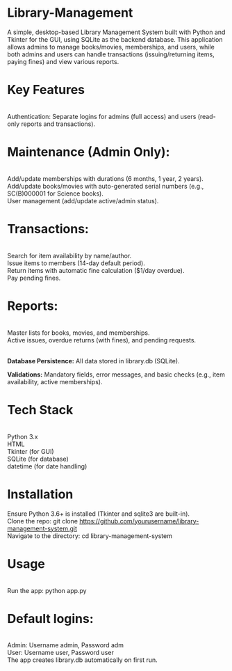 # Library-Management
A simple, desktop-based Library Management System built with Python and Tkinter for the GUI, using SQLite as the backend database. This application allows admins to manage books/movies, memberships, and users, while both admins and users can handle transactions (issuing/returning items, paying fines) and view various reports.
<br/>
# Key Features
<br/>
Authentication: Separate logins for admins (full access) and users (read-only reports and transactions).
<br/>

# Maintenance (Admin Only):
<br/>
 Add/update memberships with durations (6 months, 1 year, 2 years).
 <br/>
 Add/update books/movies with auto-generated serial numbers (e.g., SC(B)000001 for Science books).
 <br/>
 User management (add/update active/admin status).
 <br/>
 
# Transactions:
<br/>
 Search for item availability by name/author.
<br/>
 Issue items to members (14-day default period).
<br/>
Return items with automatic fine calculation ($1/day overdue).
<br/>
Pay pending fines.
<br/>

# Reports:
<br/>
      Master lists for books, movies, and memberships.
<br/>
       Active issues, overdue returns (with fines), and pending requests.
</br/><br/>

**Database Persistence:** All data stored in library.db (SQLite).
<br/>

**Validations:** Mandatory fields, error messages, and basic checks (e.g., item availability, active memberships).
<br/>

# Tech Stack
<br/>
Python 3.x
<br/>
HTML
<br/>
Tkinter (for GUI)
<br/>
SQLite (for database)
<br/>
datetime (for date handling)
</br>

# Installation
Ensure Python 3.6+ is installed (Tkinter and sqlite3 are built-in).
<br/>
Clone the repo: git clone https://github.com/yourusername/library-management-system.git
<br/>
Navigate to the directory: cd library-management-system
<br/>

# Usage
<br/>
Run the app: python app.py
<br/>

# Default logins:
<br/>
   Admin: Username admin, Password adm
   <br/>
   User: Username user, Password user
   <br/>
The app creates library.db automatically on first run.
